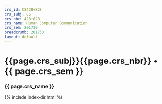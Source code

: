 ```yaml
---
crs_id: CS428+828
crs_subj: CS
crs_nbr: 428+828
crs_name: Human Computer Communication
crs_sem: 201730
breadcrumb: 201730
layout: default
---
```

# {{page.crs_subj}}{{page.crs_nbr}} &bull; {{ page.crs_sem }}

### {{ page.crs_name }}

{% include index-dir.html %}
